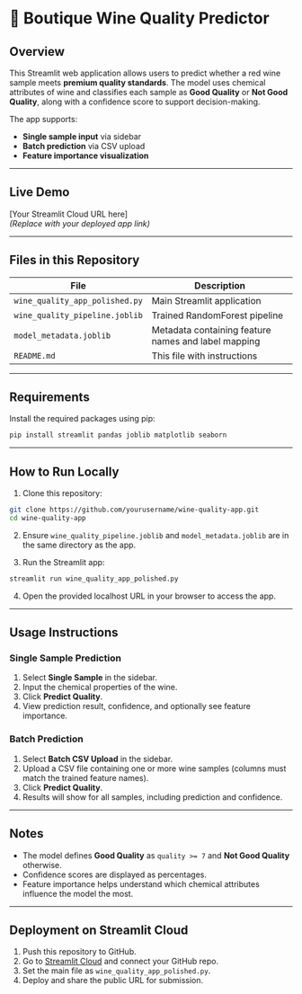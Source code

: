 # 🍷 Boutique Wine Quality Predictor

## Overview
This Streamlit web application allows users to predict whether a red wine sample meets **premium quality standards**. The model uses chemical attributes of wine and classifies each sample as **Good Quality** or **Not Good Quality**, along with a confidence score to support decision-making.  

The app supports:  
- **Single sample input** via sidebar  
- **Batch prediction** via CSV upload  
- **Feature importance visualization**  

---

## Live Demo
[Your Streamlit Cloud URL here]  
*(Replace with your deployed app link)*

---

## Files in this Repository

| File | Description |
|------|-------------|
| `wine_quality_app_polished.py` | Main Streamlit application |
| `wine_quality_pipeline.joblib` | Trained RandomForest pipeline |
| `model_metadata.joblib` | Metadata containing feature names and label mapping |
| `README.md` | This file with instructions |

---

## Requirements

Install the required packages using pip:

```bash
pip install streamlit pandas joblib matplotlib seaborn
```

---

## How to Run Locally

1. Clone this repository:  
```bash
git clone https://github.com/yourusername/wine-quality-app.git
cd wine-quality-app
```

2. Ensure `wine_quality_pipeline.joblib` and `model_metadata.joblib` are in the same directory as the app.  

3. Run the Streamlit app:  
```bash
streamlit run wine_quality_app_polished.py
```

4. Open the provided localhost URL in your browser to access the app.  

---

## Usage Instructions

### Single Sample Prediction
1. Select **Single Sample** in the sidebar.  
2. Input the chemical properties of the wine.  
3. Click **Predict Quality**.  
4. View prediction result, confidence, and optionally see feature importance.  

### Batch Prediction
1. Select **Batch CSV Upload** in the sidebar.  
2. Upload a CSV file containing one or more wine samples (columns must match the trained feature names).  
3. Click **Predict Quality**.  
4. Results will show for all samples, including prediction and confidence.  

---

## Notes
- The model defines **Good Quality** as `quality >= 7` and **Not Good Quality** otherwise.  
- Confidence scores are displayed as percentages.  
- Feature importance helps understand which chemical attributes influence the model the most.  

---

## Deployment on Streamlit Cloud
1. Push this repository to GitHub.  
2. Go to [Streamlit Cloud](https://share.streamlit.io/) and connect your GitHub repo.  
3. Set the main file as `wine_quality_app_polished.py`.  
4. Deploy and share the public URL for submission.

